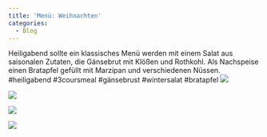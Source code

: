 ```yaml
---
title: 'Menü: Weihnachten'
categories:
  - Blog
---
```


Heiligabend sollte ein klassisches Menü werden mit einem Salat aus saisonalen Zutaten, die Gänsebrut mit Klößen und Rothkohl.
Als Nachspeise einen Bratapfel gefüllt mit Marzipan und verschiedenen Nüssen.
#heiligabend #3coursmeal #gänsebrust #wintersalat #bratapfel
![](..\..\.\assets\2020-12-24-sonntag\1.jpg)

![](..\..\.\assets\2020-12-24-sonntag\2.jpg)

![](..\..\.\assets\2020-12-24-sonntag\3.jpg)

![](..\..\.\assets\2020-12-24-sonntag\4.jpg)


